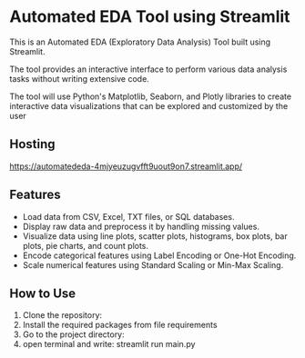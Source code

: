 # Automated EDA Tool using Streamlit

This is an Automated EDA (Exploratory Data Analysis) Tool built using Streamlit. 

The tool provides an interactive interface to perform various data analysis tasks without writing extensive code.

The tool will use Python's Matplotlib, Seaborn, and Plotly libraries to create interactive data visualizations that can be explored and customized by the user

## Hosting

https://automatededa-4mjyeuzugvfft9uout9on7.streamlit.app/

## Features

- Load data from CSV, Excel, TXT files, or SQL databases.
- Display raw data and preprocess it by handling missing values.
- Visualize data using line plots, scatter plots, histograms, box plots, bar plots, pie charts, and count plots.
- Encode categorical features using Label Encoding or One-Hot Encoding.
- Scale numerical features using Standard Scaling or Min-Max Scaling.
  
## How to Use
1. Clone the repository:
2. Install the required packages from file requirements
3. Go to the project directory:
4. open terminal and write: streamlit run main.py

